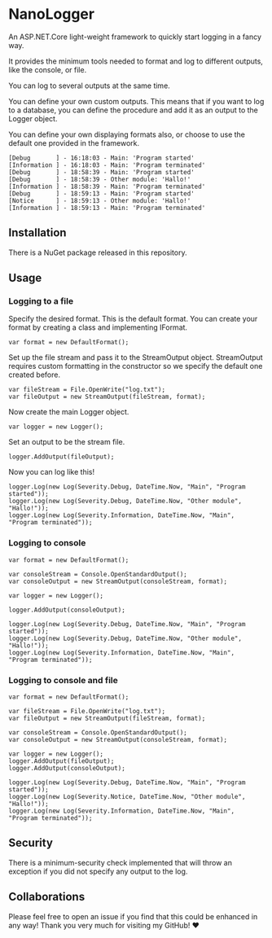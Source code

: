 # NanoLogger
An ASP.NET.Core light-weight framework to quickly start logging in a fancy way.

It provides the minimum tools needed to format and log to different outputs, like the console, or file.

You can log to several outputs at the same time.

You can define your own custom outputs. This means that if you want to log to a database, you can define the procedure and add it as an output to the Logger object.

You can define your own displaying formats also, or choose to use the default one provided in the framework.

```
[Debug       ] - 16:18:03 - Main: 'Program started'
[Information ] - 16:18:03 - Main: 'Program terminated'
[Debug       ] - 18:58:39 - Main: 'Program started'
[Debug       ] - 18:58:39 - Other module: 'Hallo!'
[Information ] - 18:58:39 - Main: 'Program terminated'
[Debug       ] - 18:59:13 - Main: 'Program started'
[Notice      ] - 18:59:13 - Other module: 'Hallo!'
[Information ] - 18:59:13 - Main: 'Program terminated'
```

## Installation

There is a NuGet package released in this repository.

## Usage

### Logging to a file

Specify the desired format. This is the default format.
You can create your format by creating a class and implementing IFormat.
```
var format = new DefaultFormat();
```

Set up the file stream and pass it to the StreamOutput object.
StreamOutput requires custom formatting in the constructor so we specify the default one created before.
```
var fileStream = File.OpenWrite("log.txt");
var fileOutput = new StreamOutput(fileStream, format);
```

Now create the main Logger object.

```
var logger = new Logger();
```

Set an output to be the stream file.
```
logger.AddOutput(fileOutput);
```

Now you can log like this!
```
logger.Log(new Log(Severity.Debug, DateTime.Now, "Main", "Program started"));
logger.Log(new Log(Severity.Debug, DateTime.Now, "Other module", "Hallo!"));
logger.Log(new Log(Severity.Information, DateTime.Now, "Main", "Program terminated"));
```

### Logging to console
```
var format = new DefaultFormat();
            
var consoleStream = Console.OpenStandardOutput();
var consoleOutput = new StreamOutput(consoleStream, format);

var logger = new Logger();

logger.AddOutput(consoleOutput);

logger.Log(new Log(Severity.Debug, DateTime.Now, "Main", "Program started"));
logger.Log(new Log(Severity.Debug, DateTime.Now, "Other module", "Hallo!"));
logger.Log(new Log(Severity.Information, DateTime.Now, "Main", "Program terminated"));
```

### Logging to console and file
```
var format = new DefaultFormat();
            
var fileStream = File.OpenWrite("log.txt");
var fileOutput = new StreamOutput(fileStream, format);

var consoleStream = Console.OpenStandardOutput();
var consoleOutput = new StreamOutput(consoleStream, format);

var logger = new Logger();
logger.AddOutput(fileOutput);
logger.AddOutput(consoleOutput);

logger.Log(new Log(Severity.Debug, DateTime.Now, "Main", "Program started"));
logger.Log(new Log(Severity.Notice, DateTime.Now, "Other module", "Hallo!"));
logger.Log(new Log(Severity.Information, DateTime.Now, "Main", "Program terminated"));
```

## Security
There is a minimum-security check implemented that will throw an exception if you did not specify any output to the log.

## Collaborations
Please feel free to open an issue if you find that this could be enhanced in any way! Thank you very much for visiting my GitHub! :heart: